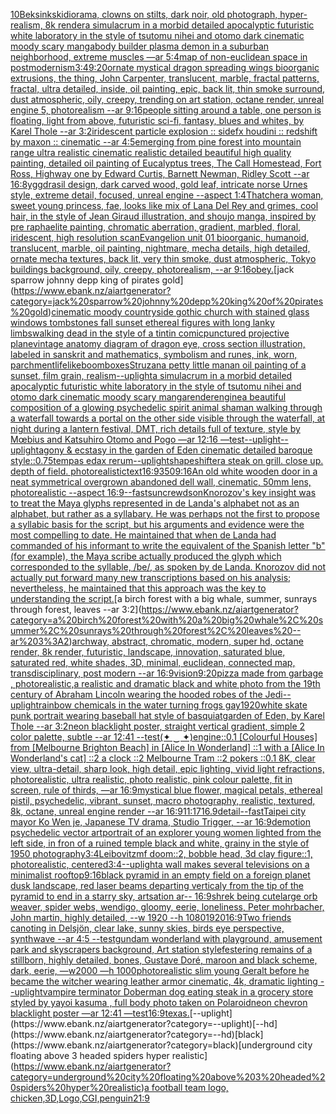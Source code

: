 [](https://www.ebank.nz/aiartgenerator?category=)[10](https://www.ebank.nz/aiartgenerator?category=10)[Beksinkski](https://www.ebank.nz/aiartgenerator?category=Beksinkski)[diorama, clowns on stilts, dark noir, old photograph, hyper-realism, 8k render](https://www.ebank.nz/aiartgenerator?category=diorama%2C%20clowns%20on%20stilts%2C%20dark%20noir%2C%20old%20photograph%2C%20hyper-realism%2C%208k%20render)[a simulacrum in a morbid detailed apocalyptic futuristic white laboratory in the style of tsutomu nihei and otomo dark cinematic moody scary manga](https://www.ebank.nz/aiartgenerator?category=a%20simulacrum%20in%20a%20morbid%20detailed%20apocalyptic%20futuristic%20white%20laboratory%20in%20the%20style%20of%20tsutomu%20nihei%20and%20otomo%20dark%20cinematic%20moody%20scary%20manga)[body builder plasma demon in a suburban neighborhood, extreme muscles —ar 5:4](https://www.ebank.nz/aiartgenerator?category=body%20builder%20plasma%20demon%20in%20a%20suburban%20neighborhood%2C%20extreme%20muscles%20%E2%80%94ar%205%3A4)[map of non-euclidean space in postmodernism](https://www.ebank.nz/aiartgenerator?category=map%20of%20non-euclidean%20space%20in%20postmodernism)[3:4](https://www.ebank.nz/aiartgenerator?category=3%3A4)[9:20](https://www.ebank.nz/aiartgenerator?category=9%3A20)[ornate mystical dragon spreading wings bioorganic extrusions, the thing, John Carpenter, translucent, marble, fractal patterns, fractal, ultra detailed, inside, oil painting, epic, back lit, thin smoke surround, dust atmospheric, oily, creepy, trending on art station, octane render, unreal engine 5, photorealism --ar 9:16](https://www.ebank.nz/aiartgenerator?category=ornate%20mystical%20dragon%20spreading%20wings%20bioorganic%20extrusions%2C%20the%20thing%2C%20John%20Carpenter%2C%20translucent%2C%20marble%2C%20fractal%20patterns%2C%20fractal%2C%20ultra%20detailed%2C%20inside%2C%20oil%20painting%2C%20epic%2C%20back%20lit%2C%20thin%20smoke%20surround%2C%20dust%20atmospheric%2C%20oily%2C%20creepy%2C%20trending%20on%20art%20station%2C%20octane%20render%2C%20unreal%20engine%205%2C%20photorealism%20--ar%209%3A16)[people sitting around a table, one person is floating, light from above, futuristic sci-fi, fantasy, blues and whites, by Karel Thole --ar 3:2](https://www.ebank.nz/aiartgenerator?category=people%20sitting%20around%20a%20table%2C%20one%20person%20is%20floating%2C%20light%20from%20above%2C%20futuristic%20sci-fi%2C%20fantasy%2C%20blues%20and%20whites%2C%20by%20Karel%20Thole%20--ar%203%3A2)[iridescent particle explosion :: sidefx houdini :: redshift by maxon :: cinematic --ar 4:5](https://www.ebank.nz/aiartgenerator?category=iridescent%20particle%20explosion%20%3A%3A%20sidefx%20houdini%20%3A%3A%20redshift%20by%20maxon%20%3A%3A%20cinematic%20--ar%204%3A5)[emerging from pine forest into mountain range ultra realistic cinematic realistic detailed beautiful high quality painting, detailed oil painting of Eucalyptus trees, The Call Homestead, Fort Ross, Highway one by Edward Curtis, Barnett Newman, Ridley Scott --ar 16:8](https://www.ebank.nz/aiartgenerator?category=emerging%20from%20pine%20forest%20into%20mountain%20range%20ultra%20realistic%20cinematic%20realistic%20detailed%20beautiful%20high%20quality%20painting%2C%20detailed%20oil%20painting%20of%20Eucalyptus%20trees%2C%20The%20Call%20Homestead%2C%20Fort%20Ross%2C%20Highway%20one%20by%20Edward%20Curtis%2C%20Barnett%20Newman%2C%20Ridley%20Scott%20--ar%2016%3A8)[yggdrasil design, dark carved wood, gold leaf, intricate norse Urnes style, extreme detail, focused, unreal engine --aspect 1:4](https://www.ebank.nz/aiartgenerator?category=yggdrasil%20design%2C%20dark%20carved%20wood%2C%20gold%20leaf%2C%20intricate%20norse%20Urnes%20style%2C%20extreme%20detail%2C%20focused%2C%20unreal%20engine%20--aspect%201%3A4)[Thatcher](https://www.ebank.nz/aiartgenerator?category=Thatcher)[a woman, sweet young princess, fae, looks like mix of Lana Del Rey and grimes, cool hair, in the style of Jean Giraud illustration, and shoujo manga, inspired by pre raphaelite painting, chromatic aberration, gradient, marbled, floral, iridescent, high resolution scan](https://www.ebank.nz/aiartgenerator?category=a%20woman%2C%20sweet%20young%20princess%2C%20fae%2C%20looks%20like%20mix%20of%20Lana%20Del%20Rey%20and%20grimes%2C%20cool%20hair%2C%20in%20the%20style%20of%20Jean%20Giraud%20illustration%2C%20and%20shoujo%20manga%2C%20inspired%20by%20pre%20raphaelite%20painting%2C%20chromatic%20aberration%2C%20gradient%2C%20marbled%2C%20floral%2C%20iridescent%2C%20high%20resolution%20scan)[Evangelion unit 01  bioorganic, humanoid, translucent, marble, oil painting, nightmare, mecha details, high detailed, ornate mecha textures,  back lit, very thin smoke, dust atmospheric, Tokyo buildings background, oily, creepy,  photorealism, --ar 9:16](https://www.ebank.nz/aiartgenerator?category=Evangelion%20unit%2001%20%20bioorganic%2C%20humanoid%2C%20translucent%2C%20marble%2C%20oil%20painting%2C%20nightmare%2C%20mecha%20details%2C%20high%20detailed%2C%20ornate%20mecha%20textures%2C%20%20back%20lit%2C%20very%20thin%20smoke%2C%20dust%20atmospheric%2C%20Tokyo%20buildings%20background%2C%20oily%2C%20creepy%2C%20%20photorealism%2C%20--ar%209%3A16)[obey.](https://www.ebank.nz/aiartgenerator?category=obey.)[jack sparrow johnny depp king of pirates gold](https://www.ebank.nz/aiartgenerator?category=jack%20sparrow%20johnny%20depp%20king%20of%20pirates%20gold)[cinematic moody countryside gothic church with stained glass windows tombstones fall sunset ethereal figures with long lanky limbs](https://www.ebank.nz/aiartgenerator?category=cinematic%20moody%20countryside%20gothic%20church%20with%20stained%20glass%20windows%20tombstones%20fall%20sunset%20ethereal%20figures%20with%20long%20lanky%20limbs)[walking dead in the style of a tintin comic](https://www.ebank.nz/aiartgenerator?category=walking%20dead%20in%20the%20style%20of%20a%20tintin%20comic)[punctured projective plane](https://www.ebank.nz/aiartgenerator?category=punctured%20projective%20plane)[vintage anatomy diagram of dragon eye, cross section illustration, labeled in sanskrit and mathematics, symbolism and runes, ink, worn, parchment](https://www.ebank.nz/aiartgenerator?category=vintage%20anatomy%20diagram%20of%20dragon%20eye%2C%20cross%20section%20illustration%2C%20labeled%20in%20sanskrit%20and%20mathematics%2C%20symbolism%20and%20runes%2C%20ink%2C%20worn%2C%20parchment)[lifelike](https://www.ebank.nz/aiartgenerator?category=lifelike)[boomboxes](https://www.ebank.nz/aiartgenerator?category=boomboxes)[Struzan](https://www.ebank.nz/aiartgenerator?category=Struzan)[a petty little man](https://www.ebank.nz/aiartgenerator?category=a%20petty%20little%20man)[an oil painting of a sunset, film grain, realism](https://www.ebank.nz/aiartgenerator?category=an%20oil%20painting%20of%20a%20sunset%2C%20film%20grain%2C%20realism)[--uplight](https://www.ebank.nz/aiartgenerator?category=--uplight)[a simulacrum in a morbid detailed apocalyptic futuristic white laboratory in the style of tsutomu nihei and otomo dark cinematic moody scary manga](https://www.ebank.nz/aiartgenerator?category=a%20simulacrum%20in%20a%20morbid%20detailed%20apocalyptic%20futuristic%20white%20laboratory%20in%20the%20style%20of%20tsutomu%20nihei%20and%20otomo%20dark%20cinematic%20moody%20scary%20manga)[render](https://www.ebank.nz/aiartgenerator?category=render)[engine](https://www.ebank.nz/aiartgenerator?category=engine)[a beautiful composition of a glowing psychedelic spirit animal shaman walking through a waterfall towards a portal on the other side visible through the waterfall, at night during a lantern festival, DMT,  rich details full of texture, style by Mœbius and Katsuhiro Otomo and Pogo —ar 12:16 —test](https://www.ebank.nz/aiartgenerator?category=a%20beautiful%20composition%20of%20a%20glowing%20psychedelic%20spirit%20animal%20shaman%20walking%20through%20a%20waterfall%20towards%20a%20portal%20on%20the%20other%20side%20visible%20through%20the%20waterfall%2C%20at%20night%20during%20a%20lantern%20festival%2C%20DMT%2C%20%20rich%20details%20full%20of%20texture%2C%20style%20by%20M%C5%93bius%20and%20Katsuhiro%20Otomo%20and%20Pogo%20%E2%80%94ar%2012%3A16%20%E2%80%94test)[--uplight](https://www.ebank.nz/aiartgenerator?category=--uplight)[--uplight](https://www.ebank.nz/aiartgenerator?category=--uplight)[agony & ecstasy in the garden of Eden cinematic detailed baroque style](https://www.ebank.nz/aiartgenerator?category=agony%20%26%20ecstasy%20in%20the%20garden%20of%20Eden%20cinematic%20detailed%20baroque%20style)[::0.75](https://www.ebank.nz/aiartgenerator?category=%3A%3A0.75)[tempas edax rerum](https://www.ebank.nz/aiartgenerator?category=tempas%20edax%20rerum)[--uplight](https://www.ebank.nz/aiartgenerator?category=--uplight)[shapeshifter](https://www.ebank.nz/aiartgenerator?category=shapeshifter)[a steak on grill. close up. depth of field. photorealistic](https://www.ebank.nz/aiartgenerator?category=a%20steak%20on%20grill.%20close%20up.%20depth%20of%20field.%20photorealistic)[text](https://www.ebank.nz/aiartgenerator?category=text)[16:9](https://www.ebank.nz/aiartgenerator?category=16%3A9)[350](https://www.ebank.nz/aiartgenerator?category=350)[9:16](https://www.ebank.nz/aiartgenerator?category=9%3A16)[An old white wooden door in a neat symmetrical overgrown abandoned dell wall, cinematic, 50mm lens, photorealistic --aspect 16:9](https://www.ebank.nz/aiartgenerator?category=An%20old%20white%20wooden%20door%20in%20a%20neat%20symmetrical%20overgrown%20abandoned%20dell%20wall%2C%20cinematic%2C%2050mm%20lens%2C%20photorealistic%20--aspect%2016%3A9)[--fast](https://www.ebank.nz/aiartgenerator?category=--fast)[sun](https://www.ebank.nz/aiartgenerator?category=sun)[crewdson](https://www.ebank.nz/aiartgenerator?category=crewdson)[Knorozov's key insight was to treat the Maya glyphs represented in de Landa's alphabet not as an alphabet, but rather as a syllabary. He was perhaps not the first to propose a syllabic basis for the script, but his arguments and evidence were the most compelling to date. He maintained that when de Landa had commanded of his informant to write the equivalent of the Spanish letter "b" (for example), the Maya scribe actually produced the glyph which corresponded to the syllable, /be/, as spoken by de Landa. Knorozov did not actually put forward many new transcriptions based on his analysis; nevertheless, he maintained that this approach was the key to understanding the script.](https://www.ebank.nz/aiartgenerator?category=Knorozov%27s%20key%20insight%20was%20to%20treat%20the%20Maya%20glyphs%20represented%20in%20de%20Landa%27s%20alphabet%20not%20as%20an%20alphabet%2C%20but%20rather%20as%20a%20syllabary.%20He%20was%20perhaps%20not%20the%20first%20to%20propose%20a%20syllabic%20basis%20for%20the%20script%2C%20but%20his%20arguments%20and%20evidence%20were%20the%20most%20compelling%20to%20date.%20He%20maintained%20that%20when%20de%20Landa%20had%20commanded%20of%20his%20informant%20to%20write%20the%20equivalent%20of%20the%20Spanish%20letter%20%22b%22%20%28for%20example%29%2C%20the%20Maya%20scribe%20actually%20produced%20the%20glyph%20which%20corresponded%20to%20the%20syllable%2C%20/be/%2C%20as%20spoken%20by%20de%20Landa.%20Knorozov%20did%20not%20actually%20put%20forward%20many%20new%20transcriptions%20based%20on%20his%20analysis%3B%20nevertheless%2C%20he%20maintained%20that%20this%20approach%20was%20the%20key%20to%20understanding%20the%20script.)[a birch forest with a big whale, summer, sunrays through forest, leaves --ar 3:2](https://www.ebank.nz/aiartgenerator?category=a%20birch%20forest%20with%20a%20big%20whale%2C%20summer%2C%20sunrays%20through%20forest%2C%20leaves%20--ar%203%3A2)[archway, abstract, chromatic, modern, super hd, octane render, 8k render, futuristic, landscape, innovation, saturated blue, saturated red, white shades, 3D, minimal, euclidean, connected map, transdisciplinary, post modern --ar 16:9](https://www.ebank.nz/aiartgenerator?category=archway%2C%20abstract%2C%20chromatic%2C%20modern%2C%20super%20hd%2C%20octane%20render%2C%208k%20render%2C%20futuristic%2C%20landscape%2C%20innovation%2C%20saturated%20blue%2C%20saturated%20red%2C%20white%20shades%2C%203D%2C%20minimal%2C%20euclidean%2C%20connected%20map%2C%20transdisciplinary%2C%20post%20modern%20--ar%2016%3A9)[vision](https://www.ebank.nz/aiartgenerator?category=vision)[9:20](https://www.ebank.nz/aiartgenerator?category=9%3A20)[pizza made from garbage , photorealistic,](https://www.ebank.nz/aiartgenerator?category=pizza%20made%20from%20garbage%20%2C%20photorealistic%2C)[a realistic and dramatic black and white photo from the 19th century of Abraham Lincoln wearing the hooded robes of the Jedi](https://www.ebank.nz/aiartgenerator?category=a%20realistic%20and%20dramatic%20black%20and%20white%20photo%20from%20the%2019th%20century%20of%20Abraham%20Lincoln%20wearing%20the%20hooded%20robes%20of%20the%20Jedi)[--uplight](https://www.ebank.nz/aiartgenerator?category=--uplight)[rainbow chemicals in the water turning frogs gay](https://www.ebank.nz/aiartgenerator?category=rainbow%20chemicals%20in%20the%20water%20turning%20frogs%20gay)[1920](https://www.ebank.nz/aiartgenerator?category=1920)[white skate punk portrait wearing baseball hat style of basquiat](https://www.ebank.nz/aiartgenerator?category=white%20skate%20punk%20portrait%20wearing%20baseball%20hat%20style%20of%20basquiat)[garden of Eden, by Karel Thole --ar 3:2](https://www.ebank.nz/aiartgenerator?category=garden%20of%20Eden%2C%20by%20Karel%20Thole%20--ar%203%3A2)[neon blacklight poster, straight vertical gradient, simple 2 color palette, subtle --ar 12:41 --test](https://www.ebank.nz/aiartgenerator?category=neon%20blacklight%20poster%2C%20straight%20vertical%20gradient%2C%20simple%202%20color%20palette%2C%20subtle%20--ar%2012%3A41%20--test)[(✦ ‿ ✦)](https://www.ebank.nz/aiartgenerator?category=%28%E2%9C%A6%20%E2%80%BF%20%E2%9C%A6%29)[engine](https://www.ebank.nz/aiartgenerator?category=engine)[::0.1 [Colourful Houses] from [Melbourne Brighton Beach] in [Alice In Wonderland] ::1 with a [Alice In Wonderland's cat] ::2 a clock ::2 Melbourne Tram ::2 pokers ::0.1 8K, clear view, ultra-detail, sharp look, high detail, epic lighting, vivid light refractions, photorealistic, ultra realistic, photo realistic, pink colour palette, fit in screen, rule of thirds, —ar 16:9](https://www.ebank.nz/aiartgenerator?category=%3A%3A0.1%20%5BColourful%20Houses%5D%20from%20%5BMelbourne%20Brighton%20Beach%5D%20in%20%5BAlice%20In%20Wonderland%5D%20%3A%3A1%20with%20a%20%5BAlice%20In%20Wonderland%27s%20cat%5D%20%3A%3A2%20a%20clock%20%3A%3A2%20Melbourne%20Tram%20%3A%3A2%20pokers%20%3A%3A0.1%208K%2C%20clear%20view%2C%20ultra-detail%2C%20sharp%20look%2C%20high%20detail%2C%20epic%20lighting%2C%20vivid%20light%20refractions%2C%20photorealistic%2C%20ultra%20realistic%2C%20photo%20realistic%2C%20pink%20colour%20palette%2C%20fit%20in%20screen%2C%20rule%20of%20thirds%2C%20%E2%80%94ar%2016%3A9)[mystical blue flower, magical petals, ethereal pistil, psychedelic, vibrant, sunset, macro photography, realistic, textured, 8k, octane, unreal engine render --ar 16:9](https://www.ebank.nz/aiartgenerator?category=mystical%20blue%20flower%2C%20magical%20petals%2C%20ethereal%20pistil%2C%20psychedelic%2C%20vibrant%2C%20sunset%2C%20macro%20photography%2C%20realistic%2C%20textured%2C%208k%2C%20octane%2C%20unreal%20engine%20render%20--ar%2016%3A9)[11:17](https://www.ebank.nz/aiartgenerator?category=11%3A17)[16.9](https://www.ebank.nz/aiartgenerator?category=16.9)[detail](https://www.ebank.nz/aiartgenerator?category=detail)[--fast](https://www.ebank.nz/aiartgenerator?category=--fast)[Taipei city mayor Ko Wen je, Japanese TV drama, Studio Trigger, --ar 16:9](https://www.ebank.nz/aiartgenerator?category=Taipei%20city%20mayor%20Ko%20Wen%20je%2C%20Japanese%20TV%20drama%2C%20Studio%20Trigger%2C%20--ar%2016%3A9)[demotion psychedelic vector art](https://www.ebank.nz/aiartgenerator?category=demotion%20psychedelic%20vector%20art)[portrait of an explorer young women lighted from the left side, in fron of a ruined temple black and white, grainy in the style of 1950 photography](https://www.ebank.nz/aiartgenerator?category=portrait%20of%20an%20explorer%20young%20women%20lighted%20from%20the%20left%20side%2C%20in%20fron%20of%20a%20ruined%20temple%20black%20and%20white%2C%20grainy%20in%20the%20style%20of%201950%20photography)[3:4](https://www.ebank.nz/aiartgenerator?category=3%3A4)[Leibovitz](https://www.ebank.nz/aiartgenerator?category=Leibovitz)[mf doom::2, bobble head, 3d clay figure::1, photorealistic, centered](https://www.ebank.nz/aiartgenerator?category=mf%20doom%3A%3A2%2C%20bobble%20head%2C%203d%20clay%20figure%3A%3A1%2C%20photorealistic%2C%20centered)[3:4](https://www.ebank.nz/aiartgenerator?category=3%3A4)[--uplight](https://www.ebank.nz/aiartgenerator?category=--uplight)[a wall makes several televisions on a minimalist rooftop](https://www.ebank.nz/aiartgenerator?category=a%20wall%20makes%20several%20televisions%20on%20a%20minimalist%20rooftop)[9:16](https://www.ebank.nz/aiartgenerator?category=9%3A16)[black pyramid in an empty field on a foreign planet dusk landscape, red laser beams departing verticaly from the tip of the pyramid to end in a starry sky, artsation ar-- 16:9](https://www.ebank.nz/aiartgenerator?category=black%20pyramid%20in%20an%20empty%20field%20on%20a%20foreign%20planet%20dusk%20landscape%2C%20red%20laser%20beams%20departing%20verticaly%20from%20the%20tip%20of%20the%20pyramid%20to%20end%20in%20a%20starry%20sky%2C%20artsation%20ar--%2016%3A9)[shrek being cute](https://www.ebank.nz/aiartgenerator?category=shrek%20being%20cute)[large orb weaver, spider webs, wendigo, gloomy, eerie, loneliness, Peter mohrbacher, John martin, highly detailed, --w 1920 --h 1080](https://www.ebank.nz/aiartgenerator?category=large%20orb%20weaver%2C%20spider%20webs%2C%20wendigo%2C%20gloomy%2C%20eerie%2C%20loneliness%2C%20Peter%20mohrbacher%2C%20John%20martin%2C%20highly%20detailed%2C%20--w%201920%20--h%201080)[1920](https://www.ebank.nz/aiartgenerator?category=1920)[16:9](https://www.ebank.nz/aiartgenerator?category=16%3A9)[Two friends canoting in Delsjön, clear lake, sunny skies, birds eye perspective, synthwave --ar 4:5 --test](https://www.ebank.nz/aiartgenerator?category=Two%20friends%20canoting%20in%20Delsj%C3%B6n%2C%20clear%20lake%2C%20sunny%20skies%2C%20birds%20eye%20perspective%2C%20synthwave%20--ar%204%3A5%20--test)[gundam wonderland with playground, amusement park and skyscrapers background, Art station style](https://www.ebank.nz/aiartgenerator?category=gundam%20wonderland%20with%20playground%2C%20amusement%20park%20and%20skyscrapers%20background%2C%20Art%20station%20style)[festering remains of a stillborn, highly detailed, bones, Gustave Doré, maroon and black scheme, dark, eerie, —w2000 —h 1000](https://www.ebank.nz/aiartgenerator?category=festering%20remains%20of%20a%20stillborn%2C%20highly%20detailed%2C%20bones%2C%20Gustave%20Dor%C3%A9%2C%20maroon%20and%20black%20scheme%2C%20dark%2C%20eerie%2C%20%E2%80%94w2000%20%E2%80%94h%201000)[photorealistic slim young Geralt before he became the witcher wearing leather armor cinematic, 4k, dramatic lighting --uplight](https://www.ebank.nz/aiartgenerator?category=photorealistic%20slim%20young%20Geralt%20before%20he%20became%20the%20witcher%20wearing%20leather%20armor%20cinematic%2C%204k%2C%20dramatic%20lighting%20--uplight)[vampire terminator Doberman dog eating steak in a grocery store styled by yayoi kasuma , full body photo taken on Polaroid](https://www.ebank.nz/aiartgenerator?category=vampire%20terminator%20Doberman%20dog%20eating%20steak%20in%20a%20grocery%20store%20styled%20by%20yayoi%20kasuma%20%2C%20full%20body%20photo%20taken%20on%20Polaroid)[neon chevron blacklight poster —ar 12:41 —test](https://www.ebank.nz/aiartgenerator?category=neon%20chevron%20blacklight%20poster%20%E2%80%94ar%2012%3A41%20%E2%80%94test)[16:9](https://www.ebank.nz/aiartgenerator?category=16%3A9)[texas.](https://www.ebank.nz/aiartgenerator?category=texas.)[--uplight](https://www.ebank.nz/aiartgenerator?category=--uplight)[--hd](https://www.ebank.nz/aiartgenerator?category=--hd)[black](https://www.ebank.nz/aiartgenerator?category=black)[underground city floating above 3 headed spiders hyper realistic](https://www.ebank.nz/aiartgenerator?category=underground%20city%20floating%20above%203%20headed%20spiders%20hyper%20realistic)[a football team logo, chicken,3D,Logo,CGI,](https://www.ebank.nz/aiartgenerator?category=a%20football%20team%20logo%2C%20chicken%2C3D%2CLogo%2CCGI%2C)[penguin](https://www.ebank.nz/aiartgenerator?category=penguin)[21:9](https://www.ebank.nz/aiartgenerator?category=21%3A9)
